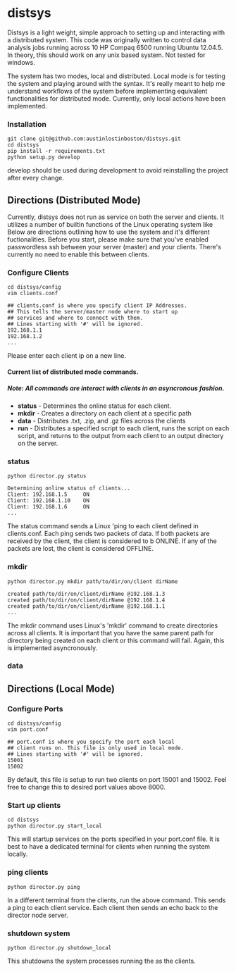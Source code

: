# distsys
Distsys is a light weight, simple approach to setting up and interacting with a distributed system.
This code was originally written to control data analysis jobs running across 10 HP Compaq 6500 running Ubuntu 12.04.5.
In theory, this should work on any unix based system. Not tested for windows.


The system has two modes, local and distributed.
Local mode is for testing the system and playing around with the syntax.
It's really meant to help me understand workflows of the system before implementing equivalent functionalities for distributed mode.
Currently, only local actions have been implemented.



### Installation
```
git clone git@github.com:austinlostinboston/distsys.git
cd distsys
pip install -r requirements.txt
python setup.py develop
```
develop should be used during development to avoid reinstalling the project after every change.

## Directions (Distributed Mode)

Currently, distsys does not run as service on both the server and clients.
It utilizes a number of builtin functions of the Linux operating system like 
Below are directions outlining how to use the system and it's different fuctionalities.
Before you start, please make sure that you've enabled passwordless ssh between your server (master) and your clients. There's currently no need to enable this between clients.

### Configure Clients
```
cd distsys/config
vim clients.conf

## clients.conf is where you specify client IP Addresses.
## This tells the server/master node where to start up
## services and where to connect with them.
## Lines starting with '#' will be ignored.
192.168.1.1
192.168.1.2
...
```
Please enter each client ip on a new line.

#### Current list of distributed mode commands.
##### Note: All commands are interact with clients in an asyncronous fashion.
- **status** - Determines the online status for each client.
- **mkdir** - Creates a directory on each client at a specific path
- **data** - Distributes .txt, .zip, and .gz files across the clients
- **run** - Distributes a specified script to each client, runs the script on each script, and returns to the output from each client to an output directory on the server.

### status
```
python director.py status

Determining online status of clients...
Client: 192.168.1.5     ON
Client: 192.168.1.10    ON
Client: 192.168.1.6     ON
...
```

The status command sends a Linux 'ping to each client defined in clients.conf. Each ping sends two packets of data. If both packets are received by the client, the client is considered to b ONLINE. If any of the packets are lost, the client is considered OFFLINE.

### mkdir
```
python director.py mkdir path/to/dir/on/client dirName

created path/to/dir/on/client/dirName @192.168.1.3
created path/to/dir/on/client/dirName @192.168.1.4
created path/to/dir/on/client/dirName @192.168.1.1
...
```

The mkdir command uses Linux's 'mkdir' command to create directories across all clients. It is important that you have the same parent path for directory being created on each client or this command will fail. Again, this is implemented asyncronously.

### data

## Directions (Local Mode)
### Configure Ports
```
cd distsys/config
vim port.conf

## port.conf is where you specify the port each local 
## client runs on. This file is only used in local mode.
## Lines starting with '#' will be ignored.
15001
15002
```
By default, this file is setup to run two clients on port 15001 and 15002.
Feel free to change this to desired port values above 8000.

### Start up clients
```
cd distsys
python director.py start_local
```
This will startup services on the ports specified in your port.conf file.
It is best to have a dedicated terminal for clients when running the system locally.

### ping clients
```
python director.py ping
```
In a different terminal from the clients, run the above command.
This sends a ping to each client service.
Each client then sends an echo back to the director node server.

### shutdown system
```
python director.py shutdown_local
```
This shutdowns the system processes running the as the clients.
